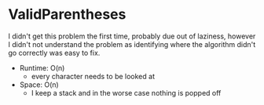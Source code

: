 # ValidParentheses

I didn't get this problem the first time, probably due out of laziness, however I didn't not understand the problem as identifying where the algorithm didn't go correctly was easy to fix.

- Runtime: O(n)
  - every character needs to be looked at
- Space: O(n)
  - I keep a stack and in the worse case nothing is popped off
